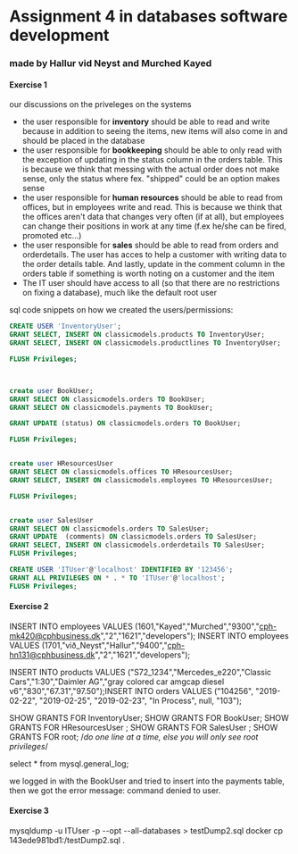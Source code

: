 <h1>Assignment 4 in databases software development</h1>
<h3>made by Hallur vid Neyst and Murched Kayed</h3>

<h4>Exercise 1</h4>
<p>our discussions on the priveleges on the systems</p>
<ul>
  <li>the user responsible for <b>inventory</b> should be able to read and write because in addition to seeing the items, new items will also come in and should be placed in the database</li>
  <li>the user responsible for <b>bookkeeping</b> should be able to only read with the exception of updating in the status column in the orders table. This is because we think that messing with the actual order does not make sense, only the status where fex. "shipped" could be an option makes sense</li>
  <li>the user responsible for <b>human resources</b> should be able to read from offices, but in employees write and read. This is because we think that the offices aren't data that changes very often (if at all), but employees can change their positions in work at any time (f.ex he/she can be fired, promoted etc...)</li>
  <li>the user responsible for <b>sales</b> should be able to read from orders and orderdetails. The user has acces to help a customer with writing data to the order details table. And lastly, update in the comment column in the orders table if something is worth noting on a customer and the item</li>
  <li>The IT user should have access to all (so that there are no restrictions on fixing a database), much like the default root user</li>
  </ul>

<p>sql code snippets on how we created the users/permissions:</p>

```sql
CREATE USER 'InventoryUser';
GRANT SELECT, INSERT ON classicmodels.products TO InventoryUser;
GRANT SELECT, INSERT ON classicmodels.productlines TO InventoryUser;

FLUSH Privileges;



create user BookUser;
GRANT SELECT ON classicmodels.orders TO BookUser;
GRANT SELECT ON classicmodels.payments TO BookUser;

GRANT UPDATE (status) ON classicmodels.orders TO BookUser;

FLUSH Privileges;


create user HResourcesUser
GRANT SELECT ON classicmodels.offices TO HResourcesUser;
GRANT SELECT, INSERT ON classicmodels.employees TO HResourcesUser;

FLUSH Privileges;


create user SalesUser
GRANT SELECT ON classicmodels.orders TO SalesUser;
GRANT UPDATE  (comments) ON classicmodels.orders TO SalesUser;
GRANT SELECT, INSERT ON classicmodels.orderdetails TO SalesUser;
FLUSH Privileges;

CREATE USER 'ITUser'@'localhost' IDENTIFIED BY '123456';
GRANT ALL PRIVILEGES ON * . * TO 'ITUser'@'localhost';
FLUSH Privileges;
```



<h4>Exercise 2</h4>

INSERT INTO employees VALUES (1601,"Kayed","Murched","9300","cph-mk420@cphbusiness.dk","2","1621","developers");
INSERT INTO employees VALUES (1701,"við_Neyst","Hallur","9400","cph-hn131@cphbusiness.dk","2","1621","developers");

INSERT INTO products VALUES ("S72_1234","Mercedes_e220","Classic Cars","1:30","Daimler AG","gray colored car amgcap diesel v6","830","67.31","97.50");INSERT INTO orders VALUES ("104256", "2019-02-22", "2019-02-25", "2019-02-23", "In Process", null, "103");

SHOW GRANTS FOR InventoryUser;
SHOW GRANTS FOR BookUser;
SHOW GRANTS FOR HResourcesUser ;
SHOW GRANTS FOR SalesUser ;
SHOW GRANTS FOR root; /*do one line at a time, else you will only see root privileges*/


select * from mysql.general_log;

we logged in with the BookUser and tried to insert into the payments table, then we got the error message: command denied to user.

<h4>Exercise 3</h4>



mysqldump -u ITUser -p --opt --all-databases > testDump2.sql
docker cp 143ede981bd1:/testDump2.sql .
